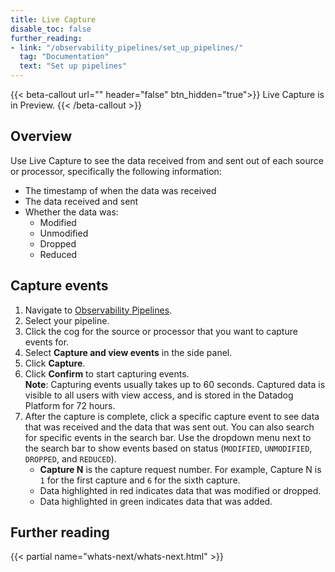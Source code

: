 ```yaml
---
title: Live Capture
disable_toc: false
further_reading:
- link: "/observability_pipelines/set_up_pipelines/"
  tag: "Documentation"
  text: "Set up pipelines"
---
```


{{< beta-callout url="" header="false" btn_hidden="true">}}
Live Capture is in Preview.
{{< /beta-callout >}}

## Overview

Use Live Capture to see the data received from and sent out of each source or processor, specifically the following information:
- The timestamp of when the data was received
- The data received and sent
- Whether the data was:
    - Modified
    - Unmodified
    - Dropped
    - Reduced

## Capture events

1. Navigate to [Observability Pipelines][1].
1. Select your pipeline.
1. Click the cog for the source or processor that you want to capture events for.
1. Select **Capture and view events** in the side panel.
1. Click **Capture**.
1. Click **Confirm** to start capturing events.<br>**Note**: Capturing events usually takes up to 60 seconds. Captured data is visible to all users with view access, and is stored in the Datadog Platform for 72 hours.
1. After the capture is complete, click a specific capture event to see data that was received and the data that was sent out. You can also search for specific events in the search bar. Use the dropdown menu next to the search bar to show events based on status (`MODIFIED`, `UNMODIFIED`, `DROPPED`, and `REDUCED`).
    - **Capture N** is the capture request number. For example, Capture N is `1` for the first capture and `6` for the sixth capture.
    - Data highlighted in red indicates data that was modified or dropped.
    - Data highlighted in green indicates data that was added.

## Further reading

{{< partial name="whats-next/whats-next.html" >}}

[1]: https://app.datadoghq.com/observability-pipelines

